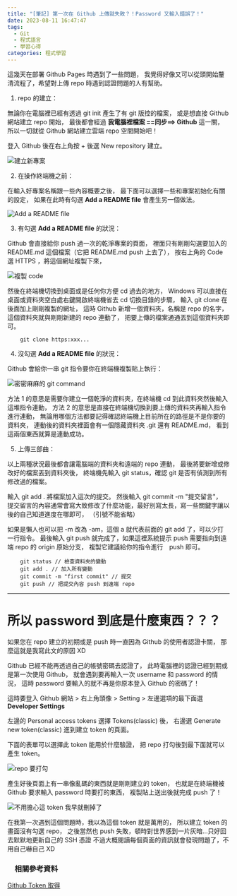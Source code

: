 ```yaml
---
title: "[筆記] 第一次在 Github 上傳就失敗？！Password 又輸入錯誤了！"
date: 2023-08-11 16:47:47
tags:
  - Git
  - 程式語言
  - 學習心得
categories: 程式學習
---
```


這幾天在部署 Github Pages 時遇到了一些問題，
我覺得好像又可以從頭開始釐清流程了，希望對上傳 repo 時遇到認證問題的人有幫助。

<!-- more -->

1. repo 的建立：

  無論你在電腦裡已經有透過 git init 產生了有 git 版控的檔案，
  或是想直接 Github 網站建立 repo 開始，
  最後都會經過 **我電腦裡檔案 ==同步==> Github** 這一關，
  所以一切就從 Github 網站建立雲端 repo 空間開始吧！

  登入 Github 後在右上角按 + 後選 New repository 建立。

![建立新專案](https://drive.google.com/uc?export=view&id=1lN4Kd94-lpvrUrpVNMF7qXoZWhAXTaw2)

2. 在操作終端機之前：

  在輸入好專案名稱跟一些內容概要之後，
  最下面可以選擇一些和專案初始化有關的設定，
  如果在此時有勾選 **Add a README file** 會產生另一個做法。

   ![Add a README file](https://drive.google.com/uc?export=view&id=12TMy7lC-S5NLSPU6MkgplWp4jUeloL_Z)

3. 有勾選 **Add a README file** 的狀況：

  Github 會直接給你 push 過一次的乾淨專案的頁面，
  裡面只有剛剛勾選要加入的 README.md 這個檔案（它把 README.md push 上去了），
  按右上角的 Code 選 HTTPS ，將這個網址複製下來，

![複製 code](https://drive.google.com/uc?export=view&id=1vsbDJY6VvZXFSJ8W1atInB5rxbHIV1JL)

  然後在終端機切換到桌面或是任何你方便 cd 過去的地方，
  Windows 可以直接在桌面或資料夾空白處右鍵開啟終端機省去 cd 切換目錄的步驟，
  輸入 git clone 在後面加上剛剛複製的網址，
  這時 Github 新增一個資料夾，名稱是 repo 的名字，
  這個資料夾就與剛剛新建的 repo 連動了，
  把要上傳的檔案通通丟到這個資料夾即可。

```
    git clone https:xxx...
```

4. 沒勾選 **Add a README file** 的狀況：

  Github 會給你一串 git 指令要你在終端機複製貼上執行：

![密密麻麻的 git command](https://drive.google.com/uc?export=view&id=1NnBieHCh9xFGAvpENCG-OuIgN03h36Qw)

  方法 1 的意思是需要你建立一個乾淨的資料夾，在終端機 cd 到此資料夾然後輸入這堆指令連動，
  方法 2 的意思是直接在終端機切換到要上傳的資料夾再輸入指令進行連動，
  無論用哪個方法都要記得確認終端機上目前所在的路徑是不是你要的資料夾，
  連動後的資料夾裡面會有一個隱藏資料夾 .git 還有 README.md，
  看到這兩個東西就算是連動成功。

5. 上傳三部曲：

  以上兩種狀況最後都會讓電腦端的資料夾和遠端的 repo 連動，
  最後將要新增或修改好的檔案丟到資料夾後，
  終端機先輸入 git status，確認 git 是否有偵測到所有修改過的檔案。

  輸入 git add . 將檔案加入這次的提交。
  然後輸入 git commit -m "提交留言"，
  提交留言的內容通常會寫大致修改了什麼功能，最好別寫太長，寫一些關鍵字讓以後的自己知道進度在哪即可，
  （引號不能省略）

  如果是懶人也可以把 -m 改為 -am，這個 a 就代表前面的 git add 了，可以少打一行指令。
  最後輸入 git push 就完成了，如果這裡系統提示 push 需要指向到遠端 repo 的 origin 原始分支，
  複製它建議給你的指令進行　push 即可。

```
    git status // 檢查資料夾的變動
    git add . // 加入所有變動
    git commit -m "first commit" // 提交
    git push // 把提交內容 push 到遠端 repo
```


---

# 所以 password 到底是什麼東西？？？

  如果您在 repo 建立的初期或是 push 時一直因為 Github 的使用者認證卡關，
  那麼這就是我寫此文的原因 XD

  Github 已經不能再透過自己的帳號密碼去認證了，
  此時電腦裡的認證已經到期或是第一次使用 Github，
  就會遇到要再輸入一次 username 和 password 的情況，
  這時 password 要輸入的就不再是你原本登入 Github 的密碼了！

  這時要登入 Github 網站 > 右上角頭像 > Setting > 左邊選項的最下面選 **Developer Settings**

  左邊的 Personal access tokens 選擇 Tokens(classic) 後，
  右邊選 Generate new token(classic) 進到建立 token 的頁面。

  下面的表單可以選擇此 token 能用於什麼驗證，
  把 repo 打勾後到最下面就可以產生 token。

  ![repo 要打勾](https://drive.google.com/uc?export=view&id=1iBrodhA0pq-eKxgv2NZx-33HVSH52YVs)

  產生好後頁面上有一串像亂碼的東西就是剛剛建立的 token，
  也就是在終端機被 Github 要求輸入 password 時要打的東西，
  複製貼上送出後就完成 push 了！

  ![不用擔心這 token 我早就刪掉了](https://drive.google.com/uc?export=view&id=11uqWt_bewP3iNeJ7CF5t7DVdcNOeXzEE)

  在我第一次遇到這個問題時，我以為這個 token 就是萬用的，
  所以建立 token 的畫面沒有勾選 repo，
  之後當然也 push 失敗，頓時對世界感到一片灰暗...只好回去默默地更新自己的 SSH 憑證
  不過大概閱讀每個頁面的資訊就會發現問題了，不用自己嚇自己 XD

### 　相關參考資料
[Github Token 取得](https://shengyu7697.github.io/github-personal-access-token/)

